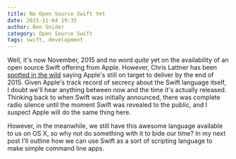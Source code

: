 ```yaml
---
title: No Open Source Swift Yet
date: 2015-11-04 19:35
author: Ben Snider
category: Open Source Swift
tags: swift, development
---
```


Well, it's now November, 2015 and no word *quite* yet on the availability of an open source Swift offering from Apple. However, Chris Lattner has been [spotted in the wild](https://www.reddit.com/r/swift/comments/3kbjjn/so_swift_isnt_open_source_yet_then/cuwwub2?) saying Apple's still on target to deliver by the end of 2015. Given Apple's track record of secrecy about the Swift language itself, I doubt we'll hear anything between now and the time it's actually released. Thinking back to when Swift was initially announced, there was complete radio silence until the moment Swift was revealed to the public, and I suspect Apple will do the same thing here.

However, in the meanwhile, we still have this awesome language available to us on OS X, so why not do something with it to bide our time? In my next post I'll outline how we can use Swift as a sort of scripting language to make simple command line apps.
